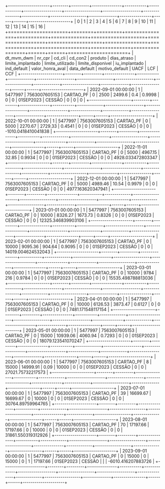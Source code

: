 +---------------------+--------+---------+---------------+-----------+-------------+-------------------+------------------+-------------------+---------------+-------------+------------------+--------------+----------------+------+------+---------------------+
| 0                   | 1      | 2       | 3             | 4         | 5           | 6                 | 7                | 8                 | 9             | 10          | 11               | 12           | 13             | 14   | 15   | 16                  |
+=====================+========+=========+===============+===========+=============+===================+==================+===================+===============+=============+==================+==============+================+======+======+=====================+
| dt_mvm_dwm          | nr_cpr | cd_cli  | cd_con2       | produto   | dias_atraso | limite_implantado | limite_utilizado | limite_disponivel | iu_implantado | ind_default | valor_honra_aval | data_default | motivo_default | UACF | LCF  | CCF                 |
+---------------------+--------+---------+---------------+-----------+-------------+-------------------+------------------+-------------------+---------------+-------------+------------------+--------------+----------------+------+------+---------------------+
| 2022-09-01 00:00:00 | 1      | 5477997 | 7563007605153 | CARTAO_PF | 0           | 2500              | 2499.6           | 0.4               | 0.9998        | 0           | 0                | 01SEP2023    | CESSÃO         | 0    | 0    | 0                   |
+---------------------+--------+---------+---------------+-----------+-------------+-------------------+------------------+-------------------+---------------+-------------+------------------+--------------+----------------+------+------+---------------------+
| 2022-10-01 00:00:00 | 1      | 5477997 | 7563007605153 | CARTAO_PF | 0           | 5000              | 2270.67          | 2729.33           | 0.4541        | 0           | 0                | 01SEP2023    | CESSÃO         | 0    | 0    | -1010.0418410041838 |
+---------------------+--------+---------+---------------+-----------+-------------+-------------------+------------------+-------------------+---------------+-------------+------------------+--------------+----------------+------+------+---------------------+
| 2022-11-01 00:00:00 | 1      | 5477997 | 7563007605153 | CARTAO_PF | 0           | 5000              | 4967.15          | 32.85             | 0.9934        | 0           | 0                | 01SEP2023    | CESSÃO         | 0    | 0    | 4928.033472803347   |
+---------------------+--------+---------+---------------+-----------+-------------+-------------------+------------------+-------------------+---------------+-------------+------------------+--------------+----------------+------+------+---------------------+
| 2022-12-01 00:00:00 | 1      | 5477997 | 7563007605153 | CARTAO_PF | 0           | 5000              | 4989.46          | 10.54             | 0.9979        | 0           | 0                | 01SEP2023    | CESSÃO         | 0    | 0    | 4977.163620347941   |
+---------------------+--------+---------+---------------+-----------+-------------+-------------------+------------------+-------------------+---------------+-------------+------------------+--------------+----------------+------+------+---------------------+
| 2023-01-01 00:00:00 | 1      | 5477997 | 7563007605153 | CARTAO_PF | 0           | 10000             | 8326.27          | 1673.73           | 0.8326        | 0           | 0                | 01SEP2023    | CESSÃO         | 0    | 0    | 12325.346839903106  |
+---------------------+--------+---------+---------------+-----------+-------------+-------------------+------------------+-------------------+---------------+-------------+------------------+--------------+----------------+------+------+---------------------+
| 2023-02-01 00:00:00 | 1      | 5477997 | 7563007605153 | CARTAO_PF | 0           | 10000             | 9095.36          | 904.64            | 0.9095        | 0           | 0                | 01SEP2023    | CESSÃO         | 0    | 0    | 14019.004624532043  |
+---------------------+--------+---------+---------------+-----------+-------------+-------------------+------------------+-------------------+---------------+-------------+------------------+--------------+----------------+------+------+---------------------+
| 2023-03-01 00:00:00 | 1      | 5477997 | 7563007605153 | CARTAO_PF | 0           | 10000             | 9784             | 216               | 0.9784        | 0           | 0                | 01SEP2023    | CESSÃO         | 0    | 0    | 15535.498788813036  |
+---------------------+--------+---------+---------------+-----------+-------------+-------------------+------------------+-------------------+---------------+-------------+------------------+--------------+----------------+------+------+---------------------+
| 2023-04-01 00:00:00 | 1      | 5477997 | 7563007605153 | CARTAO_PF | 0           | 10000             | 6126.53          | 3873.47           | 0.6127        | 0           | 0                | 01SEP2023    | CESSÃO         | 0    | 0    | 7481.171548117154   |
+---------------------+--------+---------+---------------+-----------+-------------+-------------------+------------------+-------------------+---------------+-------------+------------------+--------------+----------------+------+------+---------------------+
| 2023-05-01 00:00:00 | 1      | 5477997 | 7563007605153 | CARTAO_PF | 0           | 15000             | 10939.06         | 4060.94           | 0.7293        | 0           | 0                | 01SEP2023    | CESSÃO         | 0    | 0    | 18079.123541070247  |
+---------------------+--------+---------+---------------+-----------+-------------+-------------------+------------------+-------------------+---------------+-------------+------------------+--------------+----------------+------+------+---------------------+
| 2023-06-01 00:00:00 | 1      | 5477997 | 7563007605153 | CARTAO_PF | 8           | 15000             | 14999.91         | 0.09              | 10000         | 0           | 0                | 01SEP2023    | CESSÃO         | 0    | 0    | 27021.75732217573   |
+---------------------+--------+---------+---------------+-----------+-------------+-------------------+------------------+-------------------+---------------+-------------+------------------+--------------+----------------+------+------+---------------------+
| 2023-07-01 00:00:00 | 1      | 5477997 | 7563007605153 | CARTAO_PF | 39          | 16699.67          | 16699.67         | 0                 | 10000         | 0           | 0                | 01SEP2023    | CESSÃO         | 0    | 0    | 30764.89759964765   |
+---------------------+--------+---------+---------------+-----------+-------------+-------------------+------------------+-------------------+---------------+-------------+------------------+--------------+----------------+------+------+---------------------+
| 2023-08-01 00:00:00 | 1      | 5477997 | 7563007605153 | CARTAO_PF | 70          | 17197.66          | 17197.66         | 0                 | 10000         | 0           | 0                | 01SEP2023    | CESSÃO         | 0    | 0    | 31861.550319312926  |
+---------------------+--------+---------+---------------+-----------+-------------+-------------------+------------------+-------------------+---------------+-------------+------------------+--------------+----------------+------+------+---------------------+
| 2023-09-01 00:00:00 | 1      | 5477997 | 7563007605153 | CARTAO_PF | 0           | 15000             | 0                | 15000             | 0             | 1           | 17197.66         | 01SEP2023    | CESSÃO         |      |      | -6010.416207883726  |
+---------------------+--------+---------+---------------+-----------+-------------+-------------------+------------------+-------------------+---------------+-------------+------------------+--------------+----------------+------+------+---------------------+